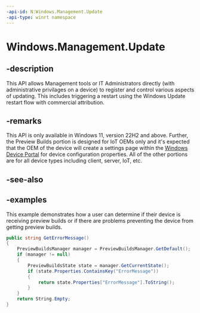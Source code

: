 ```yaml
---
-api-id: N:Windows.Management.Update
-api-type: winrt namespace
---
```


<!-- Namespace syntax.
namespace Windows.Management.Update 
-->

# Windows.Management.Update

## -description
This API allows Management tools or IT Administrators directly (with administrative privilages on a device) to register and control various aspects of updating. This includes triggering a restart using the Windows Update restart flow with commercial attribution.   

## -remarks
This API is only available in Windows 11, version 22H2 and above. Further, the Preview Builds portion is designed for IoT OEMs only and it's expected that the OEM of the device will create a settings page within the [Windows Device Portal](/windows/iot-core/manage-your-device/deviceportal) for device configuration properties. All of the other portions are for all device types including client, server, IoT, etc. 

## -see-also


## -examples
This example demonstrates how a user can determine if their device is receiving preview builds or if there are problems preventing the device from getting preview builds.

```csharp
public string GetErrorMessage() 
{ 
    PreviewBuildsManager manager = PreviewBuildsManager.GetDefault(); 
    if (manager != null) 
    { 
        PreviewBuildsState state = manager.GetCurrentState(); 
        if (state.Properties.ContainsKey("ErrorMessage")) 
        { 
            return state.Properties["ErrorMessage"].ToString(); 
        } 
    } 
    return String.Empty; 
} 
```
